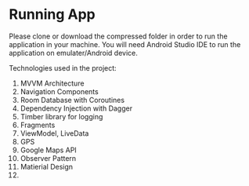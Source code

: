 # Running App 

Please clone or download the compressed folder in order to run the application in your machine. You will need Android Studio IDE to run the application on emulater/Android device.  


Technologies used in the project:

1. MVVM Architecture
2. Navigation Components
3. Room Database with Coroutines 
4. Dependency Injection with Dagger
5. Timber library for logging
6. Fragments
7. ViewModel, LiveData
8. GPS
9. Google Maps API
10. Observer Pattern 
11. Matierial Design 
12. 


